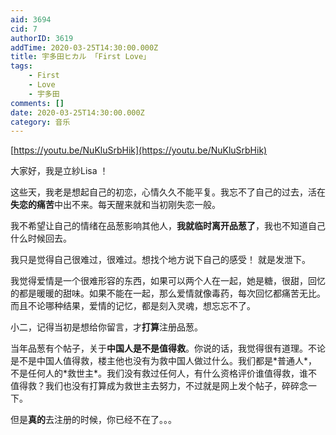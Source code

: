 ```yaml
---
aid: 3694
cid: 7
authorID: 3619
addTime: 2020-03-25T14:30:00.000Z
title: 宇多田ヒカル 「First Love」
tags:
    - First
    - Love
    - 宇多田
comments: []
date: 2020-03-25T14:30:00.000Z
category: 音乐
---
```


[https://youtu.be/NuKluSrbHik](https://youtu.be/NuKluSrbHik)

大家好，我是立紗Lisa ！

这些天，我老是想起自己的初恋，心情久久不能平复。我忘不了自己的过去，活在**失恋的痛苦**中出不来。每天醒来就和当初刚失恋一般。

我不希望让自己的情绪在品葱影响其他人，**我就临时离开品葱了**，我也不知道自己什么时候回去。

我只是觉得自己很难过，很难过。想找个地方说下自己的感受！ 就是发泄下。

我觉得爱情是一个很难形容的东西，如果可以两个人在一起，她是糖，很甜，回忆的都是暖暖的甜味。如果不能在一起，那么爱情就像毒药，每次回忆都痛苦无比。而且不论哪种结果，爱情的记忆，都是刻入灵魂，想忘忘不了。

小二，记得当初是想给你留言，才**打算**注册品葱。

当年品葱有个帖子，关于**中国人是不是值得救**。你说的话，我觉得很有道理。不论是不是中国人值得救，楼主他也没有为救中国人做过什么。我们都是\*普通人\*，不是任何人的\*救世主\*。我们没有救过任何人，有什么资格评价谁值得救，谁不值得救？我们也没有打算成为救世主去努力，不过就是网上发个帖子，碎碎念一下。

但是**真的**去注册的时候，你已经不在了。。。
